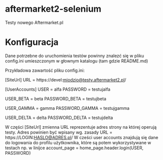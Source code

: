 # aftermarket2-selenium
Testy nowego Aftermarket.pl

# Konfiguracja

Dane potrzebne do uruchomienia testów powinny znalezć się w pliku config.ini umieszczonym w głownym katalogu (tam gdzie README.md)

Przykładowa zawartość pliku config.ini:

[SiteUrl]
URL = https://devel:miodzio@testy.aftermarket2.pl/

[UserAccounts]
USER = alfa
PASSWORD = testujalfa

USER_BETA = beta
PASSWORD_BETA = testujbeta

USER_GAMMA = gamma
PASSWORD_GAMMA = testujgamma

USER_DELTA = delta
PASSWORD_DELTA = testujdelta



W części [SiteUrl] zmienna URL reprezentuje adres strony na której operują testy. Adres powinien być wpisany wg. zasady
URL = https://LOGIN:HASLO@ADRES.pl/
W cześci user accounts znajdują się dane do logowania do profilu użytkownika, które są potem wykorzystywane w testach np. w linijce
account_page = home_page.header.login(USER, PASSWORD)